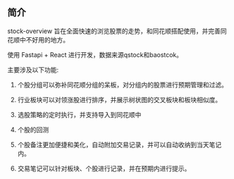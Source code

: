 ## 简介

stock-overview 旨在全面快速的浏览股票的走势，和同花顺搭配使用，并完善同花顺中不好用的地方。

使用 Fastapi + React 进行开发，数据来源qstock和baostcok。

主要涉及以下功能:

1. 个股分组可以弥补同花顺分组的呆板，对分组内的股票进行预期管理和过滤。

2. 行业板块可以对领涨股进行排序，并展示树状图的交叉板块和板块相似度。

3. 选股策略的定时执行，并支持导入到同花顺中

4. 个股的回测

5. 个股备注更加便捷和美化，自动附加交易记录，并可以自动收纳到当天笔记内。

6. 交易笔记可以针对板块、个股进行记录，并在预期内进行提示。


